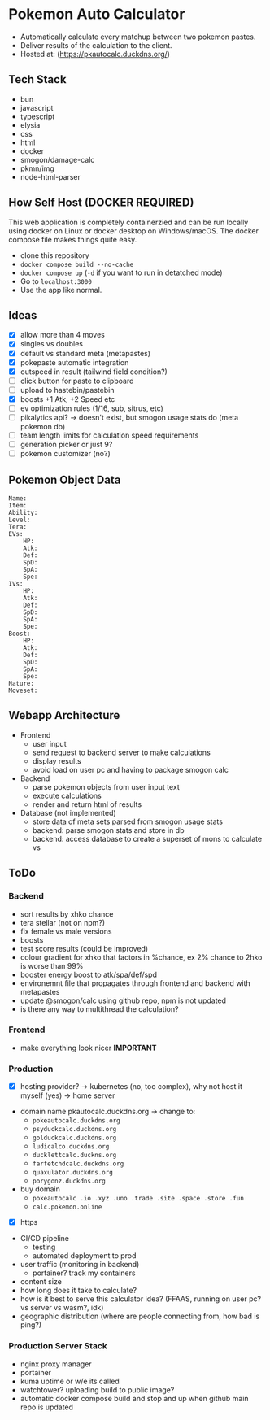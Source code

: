 # Pokemon Auto Calculator
- Automatically calculate every matchup between two pokemon pastes.
- Deliver results of the calculation to the client.
- Hosted at: (https://pkautocalc.duckdns.org/)

## Tech Stack
- bun
- javascript
- typescript
- elysia
- css
- html
- docker
- smogon/damage-calc
- pkmn/img
- node-html-parser

## How Self Host (DOCKER REQUIRED)
This web application is completely containerzied and can be run locally using docker on Linux or docker desktop on Windows/macOS. The docker compose file makes things quite easy. 
- clone this repository
- `docker compose build --no-cache`
- `docker compose up` (`-d` if you want to run in detatched mode)
- Go to `localhost:3000`
- Use the app like normal.

## Ideas
- [x] allow more than 4 moves
- [x] singles vs doubles
- [x] default vs standard meta (metapastes)
- [x] pokepaste automatic integration
- [x] outspeed in result (tailwind field condition?)
- [ ] click button for paste to clipboard
- [ ] upload to hastebin/pastebin
- [x] boosts +1 Atk, +2 Speed etc
- [ ] ev optimization rules (1/16, sub, sitrus, etc)
- [ ] pikalytics api? -> doesn't exist, but smogon usage stats do (meta pokemon db)
- [ ] team length limits for calculation speed requirements
- [ ] generation picker or just 9?
- [ ] pokemon customizer (no?)

## Pokemon Object Data
```
Name:
Item:
Ability:
Level:
Tera:
EVs: 
	HP:
	Atk:
	Def:
	SpD:
	SpA:
	Spe:
IVs:
	HP:
	Atk:
	Def:
	SpD:
	SpA:
	Spe:
Boost:
	HP:
	Atk:
	Def:
	SpD:
	SpA:
	Spe:
Nature:
Moveset:
```

## Webapp Architecture

- Frontend
	- user input
	- send request to backend server to make calculations
	- display results
	- avoid load on user pc and having to package smogon calc
- Backend
	- parse pokemon objects from user input text
	- execute calculations
	- render and return html of results
- Database (not implemented)
	- store data of meta sets parsed from smogon usage stats
	- backend: parse smogon stats and store in db
	- backend: access database to create a superset of mons to calculate vs

## ToDo

### Backend
- sort results by xhko chance
- tera stellar (not on npm?)
- fix female vs male versions
- boosts
- test score results (could be improved)
- colour gradient for xhko that factors in %chance, ex 2% chance to 2hko is worse than 99%
- booster energy boost to atk/spa/def/spd
- environemnt file that propagates through frontend and backend with metapastes
- update @smogon/calc using github repo, npm is not updated
- is there any way to multithread the calculation?

### Frontend
- make everything look nicer **IMPORTANT**

### Production
- [x] hosting provider? -> kubernetes (no, too complex), why not host it myself (yes) -> home server 
- domain name pkautocalc.duckdns.org -> change to:
	- `pokeautocalc.duckdns.org`
	- `psyduckcalc.duckdns.org`
	- `golduckcalc.duckdns.org`
	- `ludicalco.duckdns.org`
	- `ducklettcalc.duckns.org`
	- `farfetchdcalc.duckdns.org`
	- `quaxulator.duckdns.org`
	- `porygonz.duckdns.org`
- buy domain
	- `pokeautocalc .io .xyz .uno .trade .site .space .store .fun`
	- `calc.pokemon.online`
- [x] https
- CI/CD pipeline
	- testing
	- automated deployment to prod
- user traffic (monitoring in backend)
	- portainer? track my containers
- content size
- how long does it take to calculate?
- how is it best to serve this calculator idea? (FFAAS, running on user pc? vs server vs wasm?, idk)
- geographic distribution (where are people connecting from, how bad is ping?)

### Production Server Stack
- nginx proxy manager
- portainer
- kuma uptime or w/e its called
- watchtower? uploading build to public image?
- automatic docker compose build and stop and up when github main repo is updated



